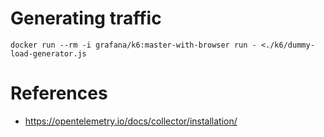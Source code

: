 # Generating traffic

```
docker run --rm -i grafana/k6:master-with-browser run - <./k6/dummy-load-generator.js
```

# References

* https://opentelemetry.io/docs/collector/installation/